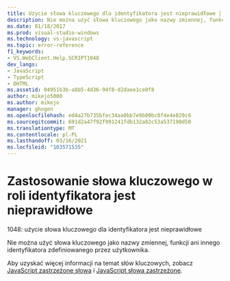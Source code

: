 ```yaml
---
title: Użycie słowa kluczowego dla identyfikatora jest nieprawidłowe | Microsoft Docs
description: Nie można użyć słowa kluczowego jako nazwy zmiennej, funkcji ani innego identyfikatora zdefiniowanego przez użytkownika.
ms.date: 01/18/2017
ms.prod: visual-studio-windows
ms.technology: vs-javascript
ms.topic: error-reference
f1_keywords:
- VS.WebClient.Help.SCRIPT1048
dev_langs:
- JavaScript
- TypeScript
- DHTML
ms.assetid: 04951b3b-a8b5-4d36-94f8-d2daee1ce0f8
author: mikejo5000
ms.author: mikejo
manager: ghogen
ms.openlocfilehash: ed4a27b735bfec34aa0bb7e9b09bc8f4e4e829c6
ms.sourcegitcommit: 691d2a47f92f991241fdb132a82c53a537198d50
ms.translationtype: MT
ms.contentlocale: pl-PL
ms.lasthandoff: 03/16/2021
ms.locfileid: "103571535"
---
```

# <a name="the-use-of-a-keyword-for-an-identifier-is-invalid"></a>Zastosowanie słowa kluczowego w roli identyfikatora jest nieprawidłowe
1048: użycie słowa kluczowego dla identyfikatora jest nieprawidłowe  
  
 Nie można użyć słowa kluczowego jako nazwy zmiennej, funkcji ani innego identyfikatora zdefiniowanego przez użytkownika.  
  
 Aby uzyskać więcej informacji na temat słów kluczowych, zobacz [JavaScript zastrzeżone słowa](https://developer.mozilla.org/docs/Web/JavaScript/Reference/Lexical_grammar) i [JavaScript słowa zastrzeżone](https://developer.mozilla.org/docs/Web/JavaScript/Reference/Lexical_grammar).
